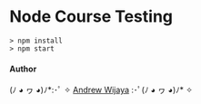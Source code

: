 # Node Course Testing

```
> npm install
> npm start
```

#### Author

(ﾉ ◕ ヮ ◕)ﾉ*:･ﾟ ✧ [Andrew Wijaya](https://github.com/andrewdudu) :･ﾟ(ﾉ ◕ ヮ ◕)ﾉ* ✧
